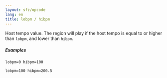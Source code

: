 ```yaml
---
layout: sfz/opcode
lang: en
title: lobpm / hibpm
---
```

Host tempo value. The region will play if the host tempo is equal to or higher
than `lobpm`, and lower than `hibpm`.

##### Examples

```
lobpm=0 hibpm=100

lobpm=100 hibpm=200.5
```
